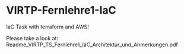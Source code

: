 # VIRTP-Fernlehre1-IaC
IaC Task with terraform and AWS!

Please take a look at: Readme_VIRTP_TS_Fernlehre1_IaC_Architektur_und_Anmerkungen.pdf
